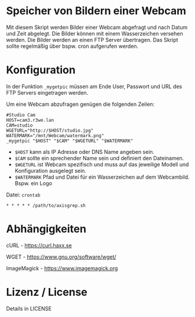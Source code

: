 # Speicher von Bildern einer Webcam
Mit diesem Skript werden Bilder einer Webcam abgefragt und nach Datum und Zeit abgelegt.
Die Bilder können mit einem Wasserzeichen versehen werden.
Die Bilder werden an einen FTP Server übertragen.
Das Skript sollte regelmäßig über bspw. cron aufgerufen werden.

# Konfiguration 
In der Funktion `_mygetpic` müssen am Ende User, Passwort und URL des FTP Servers eingetragen werden.

Um eine Webcam abzufragen genügen die folgenden Zeilen:
```
#Studio Cam
HOST=cam3.r3we.lan
CAM=studio
WGETURL="http://$HOST/studio.jpg"
WATERMARK="/mnt/Webcam/watermark.png"
_mygetpic "$HOST" "$CAM" "$WGETURL" "$WATERMARK"
```

* `$HOST` kann als IP Adresse oder DNS Name angeben sein.
* `$CAM` sollte ein sprechender Name sein und definiert den Dateinamen.
* `$WGETURL` ist Webcam spezifisch und muss auf das jeweilige Modell und Konfiguration ausgelegt sein.
* `$WATERMARK` Pfad und Datei für ein Wasserzeichen auf dem Webcambild. Bspw. ein Logo 

Datei: `crontab`
```
* * * * * /path/to/axisgrep.sh
```

# Abhängigkeiten
cURL - https://curl.haxx.se

WGET - https://www.gnu.org/software/wget/

ImageMagick - https://www.imagemagick.org


# Lizenz / License

Details in LICENSE